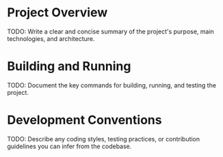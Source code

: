 # Project Overview

TODO: Write a clear and concise summary of the project's purpose, main technologies, and architecture.

# Building and Running

TODO: Document the key commands for building, running, and testing the project.

# Development Conventions

TODO: Describe any coding styles, testing practices, or contribution guidelines you can infer from the codebase.
